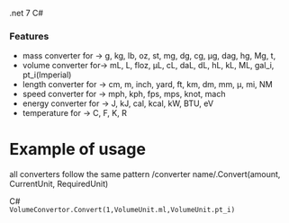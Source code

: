 .net 7  C#
### Features
- mass converter for -> g, kg, lb, oz, st, mg, dg, cg, μg, dag, hg, Mg, t,
- volume converter  for-> 	mL, L, floz, μL, cL, daL,	dL, hL, kL, ML,	gal_i, pt_i(Imperial)
- length converter for -> 	cm, m, inch, yard, ft, km, dm, mm, μ, mi, NM
- speed converter for -> 	mph, kph, fps, mps, knot, mach
- energy converter for -> J,	kJ, cal, kcal, kW, BTU, eV 
- temperature for -> C, F, K, R

# Example of usage
all converters follow the same pattern
/converter name/.Convert(amount, CurrentUnit, RequiredUnit)

C#	
``
	VolumeConvertor.Convert(1,VolumeUnit.ml,VolumeUnit.pt_i)
``
